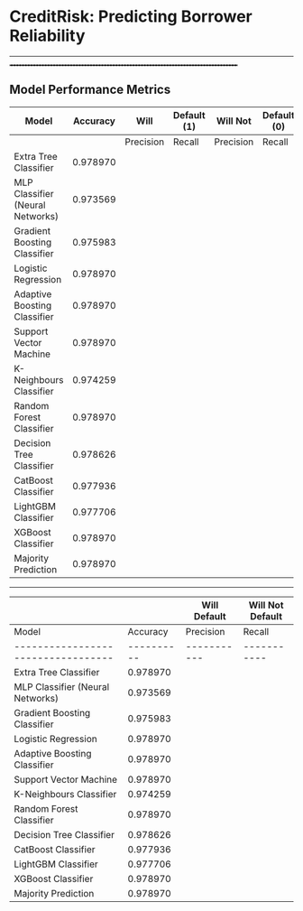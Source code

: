 # CreditRisk: Predicting Borrower Reliability
---
<hr style="border: 1px dashed grey; width: 80%;"/>

## Model Performance Metrics


| Model                                | Accuracy |   Will| Default (1)   | Will Not| Default (0) |
|--------------------------------------|----------|-----------|----------|-----------|----------|
|                                      |          | Precision |  Recall  | Precision |  Recall  |
| Extra Tree Classifier                | 0.978970 |           |          |           |          |
| MLP Classifier (Neural Networks)     | 0.973569 |           |          |           |          |
| Gradient Boosting Classifier         | 0.975983 |           |          |           |          |
| Logistic Regression                  | 0.978970 |           |          |           |          |
| Adaptive Boosting Classifier         | 0.978970 |           |          |           |          |
| Support Vector Machine               | 0.978970 |           |          |           |          |
| K-Neighbours Classifier              | 0.974259 |           |          |           |          |
| Random Forest Classifier             | 0.978970 |           |          |           |          |
| Decision Tree Classifier             | 0.978626 |           |          |           |          |
| CatBoost Classifier                  | 0.977936 |           |          |           |          |
| LightGBM Classifier                  | 0.977706 |           |          |           |          |
| XGBoost Classifier                   | 0.978970 |           |          |           |          |
| Majority Prediction                  | 0.978970 |           |          |           |          |








---
|                                  |          |      Will Default     |      Will Not Default     | 
|----------------------------------|----------|-----------------------|---------------------------|
|               Model              | Accuracy | Precision |   Recall  |  Precision  |   Recall    |  
|----------------------------------|----------|-----------|-----------|-------------|-------------|
| Extra Tree Classifier            | 0.978970 |           |           |             |             |
| MLP Classifier (Neural Networks) | 0.973569 |           |           |             |             |
| Gradient Boosting Classifier     | 0.975983 |           |           |             |             |
| Logistic Regression              | 0.978970 |           |           |             |             |
| Adaptive Boosting Classifier     | 0.978970 |           |           |             |             |
| Support Vector Machine           | 0.978970 |           |           |             |             |
| K-Neighbours Classifier          | 0.974259 |           |           |             |             |
| Random Forest Classifier         | 0.978970 |           |           |             |             |
| Decision Tree Classifier         | 0.978626 |           |           |             |             |
| CatBoost Classifier              | 0.977936 |           |           |             |             |
| LightGBM Classifier              | 0.977706 |           |           |             |             |
| XGBoost Classifier               | 0.978970 |           |           |             |             |
| Majority Prediction              | 0.978970 |           |           |             |             |
